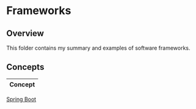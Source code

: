 # Frameworks

## Overview
This folder contains my summary and examples of software frameworks.

## Concepts
| Concept |
|---------|
[Spring Boot](https://github.com/shumarb/learning/tree/main/frameworks/spring-boot)
